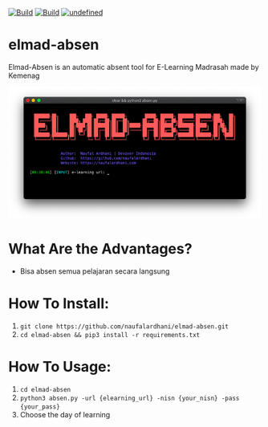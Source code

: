 [![Build](https://img.shields.io/badge/Supported_OS-Linux-orange.svg)]()
[![Build](https://img.shields.io/badge/Supported_OS-Mojave_MacOS-orange.svg)]()
[![undefined](https://img.shields.io/github/v/release/naufalardhani/elmad-absen.svg)](https://github.com/naufalardhani/elmad-absen/releases/latest)

# elmad-absen
Elmad-Absen is an automatic absent tool for E-Learning Madrasah made by Kemenag 

<p align="center">
  <img src="img.png" width="700" alt="accessibility text">
</p>

# What Are the Advantages?
- Bisa absen semua pelajaran secara langsung

# How To Install:
1. `git clone https://github.com/naufalardhani/elmad-absen.git`
2. `cd elmad-absen && pip3 install -r requirements.txt`

# How To Usage:
1. `cd elmad-absen`
2. `python3 absen.py -url {elearning_url} -nisn {your_nisn} -pass {your_pass}`
3. Choose the day of learning

